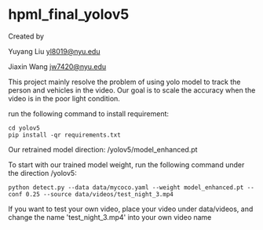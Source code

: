 # hpml_final_yolov5


Created by 

Yuyang Liu yl8019@nyu.edu

Jiaxin Wang jw7420@nyu.edu


This project mainly resolve the problem of using yolo model to track the person and vehicles in the video. Our goal is to scale the accuracy when the video is in the poor light condition.


run the following command to install requirement:

```
cd yolov5
pip install -qr requirements.txt
```

Our retrained model direction: /yolov5/model_enhanced.pt


To start with our trained model weight, run the following command under the direction /yolov5:

```
python detect.py --data data/mycoco.yaml --weight model_enhanced.pt --conf 0.25 --source data/videos/test_night_3.mp4
```

If you want to test your own video, place your video under data/videos, and change the name 'test_night_3.mp4' into your own video name





